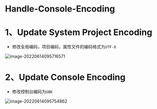 # Handle-Console-Encoding

# 1、Update System Project Encoding

- 修改全局编码，项目编码，属性文件的编码格式为`UTF-8`

![image-20220614095716571](C:/Users/Administrator.DESKTOP-E0KTJ20/AppData/Roaming/Typora/typora-user-images/image-20220614095716571.png)

# 2、Update Console Encoding

- 修改控制台编码为`GBK`

![image-20220614095754862](C:/Users/Administrator.DESKTOP-E0KTJ20/AppData/Roaming/Typora/typora-user-images/image-20220614095754862.png)